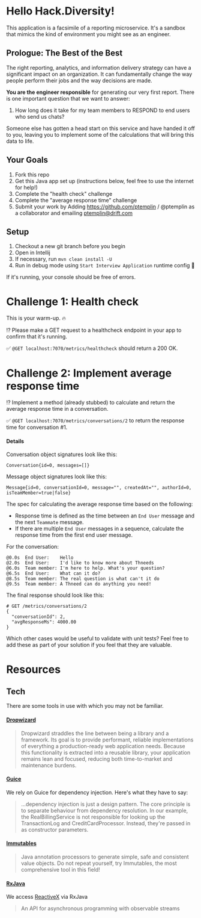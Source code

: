 # Hello Hack.Diversity!

This application is a facsimile of a reporting microservice. It's a sandbox that mimics the kind of environment you might see as an engineer.

## Prologue: The Best of the Best

The right reporting, analytics, and information delivery strategy can have a significant impact on an organization. It can fundamentally change the way people perform their jobs and the way decisions are made.

**You are the engineer responsible** for generating our very first report. There is one important question that we want to answer:

1. How long does it take for my team members to RESPOND to end users who send us chats?

Someone else has gotten a head start on this service and have handed it off to you, leaving you to implement some of the calculations that will bring this data to life.

## Your Goals

1. Fork this repo
2. Get this Java app set up (instructions below, feel free to use the internet for help!)
3. Complete the "health check" challenge
4. Complete the "average response time" challenge
5. Submit your work by Adding https://github.com/ptemplin / @ptemplin as a collaborator and emailing ptemplin@drift.com 

## Setup

1. Checkout a new git branch before you begin
2. Open in Intellij
3. If necessary, run `mvn clean install -U`
4. Run in debug mode using `Start Interview Application` runtime config 🐞

If it's running, your console should be free of errors.
 
# Challenge 1: Health check

This is your warm-up. 🔥

⁉️️ Please make a GET request to a healthcheck endpoint in your app to confirm that it's running.

✅ `@GET localhost:7070/metrics/healthcheck` should return a 200 OK.

# Challenge 2: Implement average response time

⁉️️ Implement a method (already stubbed) to calculate and return the average response time in a conversation.

✅ `@GET localhost:7070/metrics/conversations/2` to return the response time for conversation #1.
 
#### Details

Conversation object signatures look like this:
```
Conversation{id=0, messages=[]}
``` 

Message object signatures look like this:
```
Message{id=0, conversationId=0, message="", createdAt="", authorId=0, isTeamMember=true|false}
``` 

The spec for calculating the average response time based on the following:

* Response time is defined as the time between an `End User` message and the next `Teammate` message.
* If there are multiple `End User` messages in a sequence, calculate the response time from the first end user message.

For the conversation:

 ```
 @0.0s  End User:    Hello
 @2.0s  End User:    I'd like to know more about Thneeds
 @6.0s  Team member: I'm here to help. What's your question?
 @6.5s  End User:    What can it do?
 @8.5s  Team member: The real question is what can't it do
 @9.5s  Team member: A Thneed can do anything you need!
 ```

The final response should look like this:
 
 ```
 # GET /metrics/conversations/2
 {
   "conversationId": 2,
   "avgResponseMs": 4000.00
 }
 ```

 Which other cases would be useful to validate with unit tests? Feel free to add these as part of your solution if you feel that they are valuable.
  
# Resources
 
## Tech
 
 There are some tools in use with which you may not be familiar.
 
 #### [Dropwizard](https://www.dropwizard.io/1.3.5/docs/getting-started.html)
 
 > Dropwizard straddles the line between being a library and a framework. Its goal is to provide performant, reliable implementations of everything a production-ready web application needs. Because this functionality is extracted into a reusable library, your application remains lean and focused, reducing both time-to-market and maintenance burdens.  
 
 #### [Guice](https://github.com/google/guice/wiki/Motivation)
 
 We rely on Guice for dependency injection. Here's what they have to say:
 
 > ...dependency injection is just a design pattern. The core principle is to separate behaviour from dependency resolution. In our example, the RealBillingService is not responsible for looking up the TransactionLog and CreditCardProcessor. Instead, they're passed in as constructor parameters.
 
 #### [Immutables](https://immutables.github.io/)
 
 > Java annotation processors to generate simple, safe and consistent value objects. Do not repeat yourself, try Immutables, the most comprehensive tool in this field!
 
 #### [RxJava](https://github.com/ReactiveX/RxJava)
 
 We access [ReactiveX](http://reactivex.io/) via RxJava
 
 > An API for asynchronous programming with observable streams